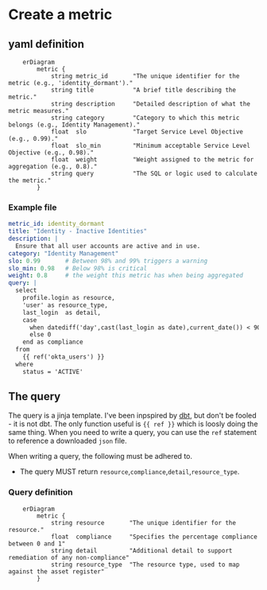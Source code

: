 # Create a metric

## yaml definition

```mermaid
    erDiagram
        metric {
            string metric_id       "The unique identifier for the metric (e.g., 'identity_dormant')."
            string title           "A brief title describing the metric."
            string description     "Detailed description of what the metric measures."
            string category        "Category to which this metric belongs (e.g., Identity Management)."
            float  slo             "Target Service Level Objective (e.g., 0.99)."
            float  slo_min         "Minimum acceptable Service Level Objective (e.g., 0.98)."
            float  weight          "Weight assigned to the metric for aggregation (e.g., 0.8)."
            string query           "The SQL or logic used to calculate the metric."
        }
```

### Example file

```yaml
metric_id: identity_dormant
title: "Identity - Inactive Identities"
description: |
  Ensure that all user accounts are active and in use.
category: "Identity Management"
slo: 0.99       # Between 98% and 99% triggers a warning
slo_min: 0.98   # Below 98% is critical
weight: 0.8     # the weight this metric has when being aggregated
query: |
  select
    profile.login as resource,
    'user' as resource_type,
    last_login  as detail,
    case
      when datediff('day',cast(last_login as date),current_date()) < 90 then 1
      else 0
    end as compliance
  from
    {{ ref('okta_users') }}
  where
    status = 'ACTIVE'
```

## The query

The query is a jinja template.  I've been inpspired by [dbt](https://getdbt.com), but don't be fooled - it is not dbt.  The only function useful is `{{ ref }}` which is loosly doing the same thing.  When you need to write a query, you can use the `ref` statement to reference a downloaded `json` file.

When writing a query, the following must be adhered to.

* The query MUST return `resource`,`compliance`,`detail`,`resource_type`.

### Query definition

```mermaid
    erDiagram
        metric {
            string resource       "The unique identifier for the resource."
            float  compliance     "Specifies the percentage compliance between 0 and 1"
            string detail         "Additional detail to support remediation of any non-compliance"
            string resource_type  "The resource type, used to map against the asset register"
        }
```